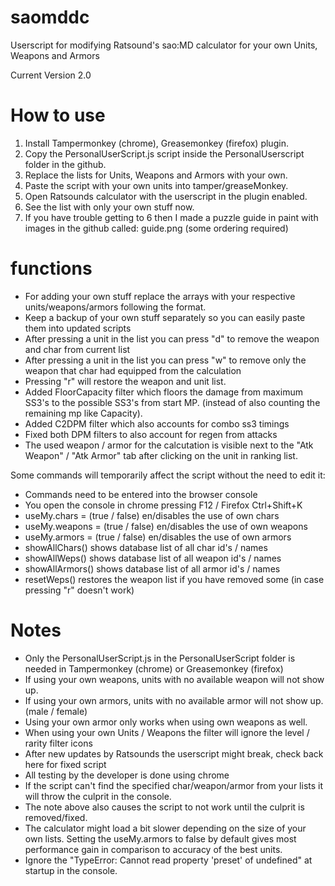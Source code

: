# saomddc
Userscript for modifying Ratsound's sao:MD calculator for your own Units, Weapons and Armors

Current Version 2.0

# How to use
1. Install Tampermonkey (chrome), Greasemonkey (firefox) plugin.
2. Copy the PersonalUserScript.js script inside the PersonalUserscript folder in the github.
3. Replace the lists for Units, Weapons and Armors with your own.
4. Paste the script with your own units into tamper/greaseMonkey.
5. Open Ratsounds calculator with the userscript in the plugin enabled.
6. See the list with only your own stuff now.
7. If you have trouble getting to 6 then I made a puzzle guide in paint with images in the github called: guide.png (some ordering required)

# functions
- For adding your own stuff replace the arrays with your respective units/weapons/armors following the format.
- Keep a backup of your own stuff separately so you can easily paste them into updated scripts
- After pressing a unit in the list you can press "d" to remove the weapon and char from current list
- After pressing a unit in the list you can press "w" to remove only the weapon that char had equipped from the calculation
- Pressing "r" will restore the weapon and unit list.
- Added FloorCapacity filter which floors the damage from maximum SS3's to the possible SS3's from start MP. (instead of also counting the remaining mp like Capacity).
- Added C2DPM filter which also accounts for combo ss3 timings
- Fixed both DPM filters to also account for regen from attacks
- The used weapon / armor for the calcutation is visible next to the "Atk Weapon" / "Atk Armor" tab after clicking on the unit in ranking list.

Some commands will temporarily affect the script without the need to edit it:
- Commands need to be entered into the browser console
- You open the console in chrome pressing F12 / Firefox Ctrl+Shift+K
- useMy.chars = (true / false) en/disables the use of own chars
- useMy.weapons = (true / false) en/disables the use of own weapons
- useMy.armors = (true / false) en/disables the use of own armors
- showAllChars() shows database list of all char id's / names
- showAllWeps() shows database list of all weapon id's / names
- showAllArmors() shows database list of all armor id's / names
- resetWeps() restores the weapon list if you have removed some (in case pressing "r" doesn't work)

# Notes
- Only the PersonalUserScript.js in the PersonalUserScript folder is needed in Tampermonkey (chrome) or Greasemonkey (firefox)
- If using your own weapons, units with no available weapon will not show up.
- If using your own armors, units with no available armor will not show up. (male / female)
- Using your own armor only works when using own weapons as well.
- When using your own Units / Weapons the filter will ignore the level / rarity filter icons
- After new updates by Ratsounds the userscript might break, check back here for fixed script
- All testing by the developer is done using chrome
- If the script can't find the specified char/weapon/armor from your lists it will throw the culprit in the console.
- The note above also causes the script to not work until the culprit is removed/fixed.
- The calculator might load a bit slower depending on the size of your own lists.
  Setting the useMy.armors to false by default gives most performance gain in comparison to accuracy of the best units.
- Ignore the "TypeError: Cannot read property 'preset' of undefined" at startup in the console.